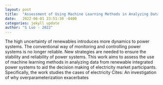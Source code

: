 ```yaml
---
layout: post
title:  "Assessment of Using Machine Learning Methods in Analyzing Data from Renewable Integrated Power Systems"
date:   2022-06-01 23:51:30 -0400
categories: jekyll update
author: "S Luo - 2022"
---
```

The high uncertainty of renewables introduces more dynamics to power systems. The conventional way of monitoring and controlling power systems is no longer reliable. New strategies are needed to ensure the stability and reliability of power systems. This work aims to assess the use of machine learning methods in analyzing data from renewable integrated power systems to aid the decision making of electricity market participants. Specifically, the work studies the cases of electricity  Cites: An investigation of why overparameterization exacerbates